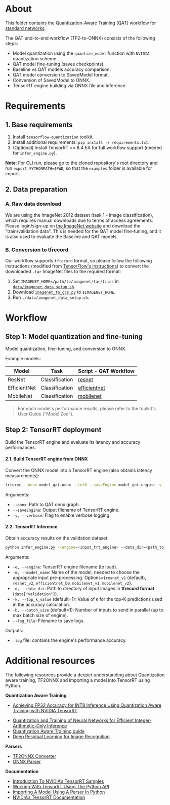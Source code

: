 # About
This folder contains the Quantization-Aware Training (QAT) workflow for [standard networks](#step-1-model-quantization-and-fine-tuning).

The QAT end-to-end workflow (TF2-to-ONNX) consists of the following steps:
- Model quantization using the `quantize_model` function with `NVIDIA` quantization scheme.
- QAT model fine-tuning (saves checkpoints).
- Baseline vs QAT models accuracy comparison.
- QAT model conversion to SavedModel format.
- Conversion of SavedModel to ONNX.
- TensorRT engine building via ONNX file and inference.

# Requirements
## 1. Base requirements
1. Install `tensorflow-quantization` toolkit.
2. Install additional requirements: `pip install -r requirements.txt`.
3. (Optional) Install TensorRT >= 8.4 EA for full workflow support (needed for `infer_engine.py`).

**Note**: For CLI run, please go to the cloned repository's root directory and run `export PYTHONPATH=$PWD`, so that the `examples` folder is available for import.

## 2. Data preparation
### A. Raw data download
We are using the ImageNet 2012 dataset (task 1 - image classification), which requires manual downloads due to terms of access agreements.
Please login/sign-up on [the ImageNet website](https://image-net.org/challenges/LSVRC/2012/2012-downloads.php) and download the "train/validation data".
This is needed for the QAT model fine-tuning, and it is also used to evaluate the Baseline and QAT models.

### B. Conversion to tfrecord
Our workflow supports `tfrecord` format, so please follow the following instructions (modified from [TensorFlow's instructions](https://github.com/tensorflow/tpu/tree/master/tools/datasets#imagenet_to_gcspy)) to convert the downloaded `.tar` ImageNet files to the required format:

1. Set `IMAGENET_HOME=/path/to/imagenet/tar/files` in [`data/imagenet_data_setup.sh`](data/imagenet_data_setup.sh).
2. Download [`imagenet_to_gcs.py`](https://github.com/tensorflow/tpu/blob/master/tools/datasets/imagenet_to_gcs.py) to `$IMAGENET_HOME`.
3. Run `./data/imagenet_data_setup.sh`.

# Workflow

## Step 1: Model quantization and fine-tuning
Model quantization, fine-tuning, and conversion to ONNX.

Example models:

| Model         | Task             | Script - QAT Workflow          |
|---------------|------------------|--------------------------------|
| ResNet        | Classification   | [resnet](resnet)               |
| EfficientNet  | Classification   | [efficientnet](efficientnet)   |
| MobileNet     | Classification   | [mobilenet](mobilenet)         |
> For each model's performance results, please refer to the toolkit's User Guide ("Model Zoo").

## Step 2: TensorRT deployment
Build the TensorRT engine and evaluate its latency and accuracy performances.

#### 2.1. Build TensorRT engine from ONNX
Convert the ONNX model into a TensorRT engine (also obtains latency measurements):

```sh
trtexec --onnx model_qat.onnx --int8 --saveEngine model_qat.engine -v
```

Arguments:
* `--onnx`: Path to QAT onnx graph.
* `--saveEngine`: Output filename of TensorRT engine.
* `-v, --verbose`: Flag to enable verbose logging.

#### 2.2. TensorRT Inference
Obtain accuracy results on the validation dataset:

```sh
python infer_engine.py --engine=<input_trt_engine> --data_dir=<path_to_tfrecord_val_data> -b=<batch_size>
```

Arguments:
- `-e, --engine`: TensorRT engine filename (to load).
- `-m, --model_name`: Name of the model, needed to choose the appropriate input pre-processing. Options={`resnet_v1` (default), `resnet_v2`, `efficientnet_b0`, `mobilenet_v1`, `mobilenet_v2`}.
- `-d, --data_dir`: Path to directory of input images in **tfrecord format** (`data["validation"]`).
- `-k, --top_k_value` (default=1): Value of `K` for the top-K predictions used in the accuracy calculation.
- `-b, --batch_size` (default=1): Number of inputs to send in parallel (up to max batch size of engine).
- `--log_file`: Filename to save logs.

Outputs:
- `.log` file: contains the engine's performance accuracy. 

# Additional resources

The following resources provide a deeper understanding about Quantization aware training, TF2ONNX and importing a model into TensorRT using Python.

**Quantization Aware Training**

* <a href="https://developer.nvidia.com/blog/achieving-fp32-accuracy-for-int8-inference-using-quantization-aware-training-with-tensorrt/">Achieving FP32 Accuracy for INT8 Inference Using Quantization Aware Training with NVIDIA TensorRT</a>

- [Quantization and Training of Neural Networks for Efficient Integer-Arithmetic-Only Inference](https://arxiv.org/pdf/1712.05877.pdf)
- [Quantization Aware Training guide](https://www.tensorflow.org/model_optimization/guide/quantization/training)
- [Deep Residual Learning for Image Recognition](https://arxiv.org/pdf/1512.03385.pdf)

**Parsers**

- [TF2ONNX Converter](https://github.com/onnx/tensorflow-onnx)
- [ONNX Parser](https://docs.nvidia.com/deeplearning/sdk/tensorrt-api/python_api/parsers/Onnx/pyOnnx.html)

**Documentation**

- [Introduction To NVIDIA’s TensorRT Samples](https://docs.nvidia.com/deeplearning/sdk/tensorrt-sample-support-guide/index.html#samples)
- [Working With TensorRT Using The Python API](https://docs.nvidia.com/deeplearning/sdk/tensorrt-developer-guide/index.html#python_topics)
- [Importing A Model Using A Parser In Python](https://docs.nvidia.com/deeplearning/sdk/tensorrt-developer-guide/index.html#import_model_python)
- [NVIDIA’s TensorRT Documentation](https://docs.nvidia.com/deeplearning/tensorrt/developer-guide/index.html)
